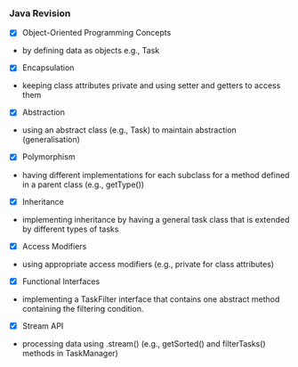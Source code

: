 ### Java Revision
- [x] Object-Oriented Programming Concepts
- by defining data as objects e.g., Task
- [x] Encapsulation
- keeping class attributes private and using setter and getters to access them
- [x] Abstraction
- using an abstract class (e.g., Task) to maintain abstraction (generalisation)
- [x] Polymorphism
- having different implementations for each subclass for a method defined in a parent class (e.g., getType())
- [x] Inheritance
- implementing inheritance by having a general task class that is extended by different types of tasks
- [x] Access Modifiers
- using appropriate access modifiers (e.g., private for class attributes)
- [x] Functional Interfaces
- implementing a TaskFilter interface that contains one abstract method containing the filtering condition. 
- [x] Stream API
- processing data using .stream() (e.g., getSorted() and filterTasks() methods in TaskManager)